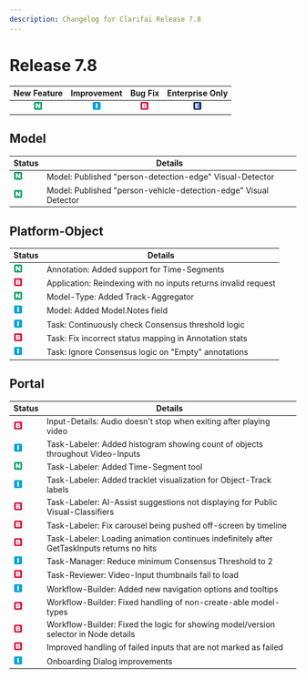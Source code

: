 ```yaml
---
description: Changelog for Clarifai Release 7.8
---
```


# Release 7.8

| New Feature | Improvement | Bug Fix | Enterprise Only |
| :---: | :---: | :---: | :---: |
| ![new-feature](../../.gitbook/assets/new_feature%20%281%29%20%281%29%20%28282%29.jpg) | ![improvement](../../.gitbook/assets/improvement%20%2819%29%20%28279%29.jpg) | ![bug](../../.gitbook/assets/bug%20%28196%29%20%28452%29%20%28606%29.jpg) | ![enterprise](../../.gitbook/assets/enterprise%20%2818%29%20%2816%29%20%281%29%20%2827%29.jpg) |


## Model

|Status     |Details                                                                       |
|-----------|------------------------------------------------------------------------------|
| ![new-feature](../../.gitbook/assets/new_feature%20%281%29%20%281%29%20%28282%29.jpg) |Model: Published "person-detection-edge" Visual-Detector        |
| ![new-feature](../../.gitbook/assets/new_feature%20%281%29%20%281%29%20%28282%29.jpg) |Model: Published "person-vehicle-detection-edge" Visual Detector|

## Platform-Object

|Status     |Details                                                                         |
|-----------|--------------------------------------------------------------------------------|
| ![new-feature](../../.gitbook/assets/new_feature%20%281%29%20%281%29%20%28282%29.jpg) |Annotation: Added support for Time-Segments                   |
| ![bug](../../.gitbook/assets/bug%20%28196%29%20%28452%29%20%28606%29.jpg) |Application: Reindexing with no inputs returns invalid request|
| ![new-feature](../../.gitbook/assets/new_feature%20%281%29%20%281%29%20%28282%29.jpg) |Model-Type: Added Track-Aggregator                            |
| ![improvement](../../.gitbook/assets/improvement%20%2819%29%20%28279%29.jpg) |Model: Added Model.Notes field                                |
| ![improvement](../../.gitbook/assets/improvement%20%2819%29%20%28279%29.jpg) |Task: Continuously check Consensus threshold logic            |
| ![bug](../../.gitbook/assets/bug%20%28196%29%20%28452%29%20%28606%29.jpg) |Task: Fix incorrect status mapping in Annotation stats        |
| ![improvement](../../.gitbook/assets/improvement%20%2819%29%20%28279%29.jpg) |Task: Ignore Consensus logic on "Empty" annotations           |

## Portal

|Status     |Details                                                                                                   |
|-----------|----------------------------------------------------------------------------------------------------------|
| ![bug](../../.gitbook/assets/bug%20%28196%29%20%28452%29%20%28606%29.jpg) |Input-Details: Audio doesn't stop when exiting after playing video                        |
| ![improvement](../../.gitbook/assets/improvement%20%2819%29%20%28279%29.jpg) |Task-Labeler: Added histogram showing count of objects throughout Video-Inputs            |
| ![new-feature](../../.gitbook/assets/new_feature%20%281%29%20%281%29%20%28282%29.jpg) |Task-Labeler: Added Time-Segment tool                                                     |
| ![improvement](../../.gitbook/assets/improvement%20%2819%29%20%28279%29.jpg) |Task-Labeler: Added tracklet visualization for Object-Track labels                        |
| ![bug](../../.gitbook/assets/bug%20%28196%29%20%28452%29%20%28606%29.jpg) |Task-Labeler: AI-Assist suggestions not displaying for Public Visual-Classifiers          |
| ![bug](../../.gitbook/assets/bug%20%28196%29%20%28452%29%20%28606%29.jpg) |Task-Labeler: Fix carousel being pushed off-screen by timeline                            |
| ![bug](../../.gitbook/assets/bug%20%28196%29%20%28452%29%20%28606%29.jpg) |Task-Labeler: Loading animation continues indefinitely after GetTaskInputs returns no hits|
| ![improvement](../../.gitbook/assets/improvement%20%2819%29%20%28279%29.jpg) |Task-Manager: Reduce minimum Consensus Threshold to 2                                     |
| ![bug](../../.gitbook/assets/bug%20%28196%29%20%28452%29%20%28606%29.jpg) |Task-Reviewer: Video-Input thumbnails fail to load                                        |
| ![improvement](../../.gitbook/assets/improvement%20%2819%29%20%28279%29.jpg) |Workflow-Builder: Added new navigation options and tooltips                               |
| ![bug](../../.gitbook/assets/bug%20%28196%29%20%28452%29%20%28606%29.jpg) |Workflow-Builder: Fixed handling of non-create-able model-types                           |
| ![bug](../../.gitbook/assets/bug%20%28196%29%20%28452%29%20%28606%29.jpg) |Workflow-Builder: Fixed the logic for showing model/version selector in Node details      |
| ![bug](../../.gitbook/assets/bug%20%28196%29%20%28452%29%20%28606%29.jpg) |Improved handling of failed inputs that are not marked as failed                      |
| ![improvement](../../.gitbook/assets/improvement%20%2819%29%20%28279%29.jpg) |Onboarding Dialog improvements                                                                            |
